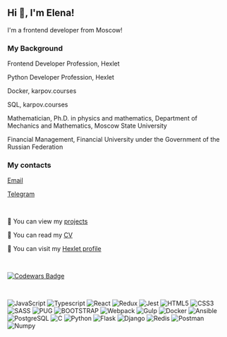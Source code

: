 <h2>Hi 👋, I'm Elena!</h2>
<p>I'm a frontend developer from Moscow!</p>

### My Background
  Frontend Developer Profession, Hexlet
  
  Python Developer Profession, Hexlet
  
  Docker, karpov.courses
  
  SQL, karpov.courses

  Mathematician, Ph.D. in physics and mathematics, Department of Mechanics and Mathematics, Moscow State University

  Financial Management, Financial University under the Government of the Russian Federation



### My contacts
[Email](mailto:evabrarova@gmail.com)

[Telegram](https://t.me/EAbra19)

<br>

🤔 You can view my [projects](https://github.com/Abra19?tab=repositories)</div>

👨 You can read my [CV](https://cv.hexlet.io/resumes/1860)</div>
  
👯 You can visit my [Hexlet profile](https://ru.hexlet.io/u/user-cee6247cf792bcab)</div>  

<br>

[![Codewars Badge](https://www.codewars.com/users/Abra19/badges/micro)](https://www.codewars.com/users/Abra19)

<br>

![JavaScript](https://img.shields.io/badge/-JavaScript(ES6+)-006400?logo=javascript) ![Typescript](https://img.shields.io/badge/-Typescript-addfe6?logo=typescript) ![React](https://img.shields.io/badge/-React-1e90ff?logo=react) ![Redux](https://img.shields.io/badge/-Redux-006400?logo=redux) ![Jest](https://img.shields.io/badge/-JEST-0000cd?logo=jest) ![HTML5](https://img.shields.io/badge/-HTML5-ffffe0?logo=html5) ![CSS3](https://img.shields.io/badge/-CSS3-00bfff?logo=css3) ![SASS](https://img.shields.io/badge/-SASS-f5f5f5?logo=sass) ![PUG](https://img.shields.io/badge/-PUG-faebd7?logo=pug) ![BOOTSTRAP](https://img.shields.io/badge/-BOOTSTRAP-fff8dc?logo=bootstrap) ![Webpack](https://img.shields.io/badge/-Webpack-4169e1?logo=webpack) ![Gulp](https://img.shields.io/badge/-Gulp-ffe4e1?logo=gulp) ![Docker](https://img.shields.io/badge/-Docker-191970?logo=Docker) ![Ansible](https://img.shields.io/badge/-Ansible-addfe6?logo=ansible) ![PostgreSQL](https://img.shields.io/badge/-PostgreSQL-e6e6fa?logo=PostgreSQL) ![C](https://img.shields.io/badge/-%20-4b0082?logo=c) ![Python](https://img.shields.io/badge/-Python-addfe6?logo=python) ![Flask](https://img.shields.io/badge/-Flask-addfe6?logo=flask) ![Django](https://img.shields.io/badge/-Django-addfe6?logo=django) ![Redis](https://img.shields.io/badge/-Redis-addfe6?logo=redis) ![Postman](https://img.shields.io/badge/-Postman-addfe6?logo=postman)![Numpy](https://img.shields.io/badge/-Postman-addfe6?logo=numpy)



